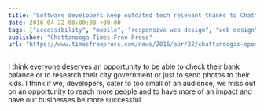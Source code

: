 ```yaml
---
title: "Software developers keep outdated tech relevant thanks to Chattanooga&#39;s Open Device Lab"
date: 2016-04-22 00:00:00 +00:00
tags: ["accessibility", "mobile", "responsive web design", "web design", "web development"]
publisher: "Chattanooga Times Free Press"
url: "https://www.timesfreepress.com/news/2016/apr/22/chattanoogas-open-device-lab-helps-software-d/"
---
```


I think everyone deserves an opportunity to be able to check their bank balance or to research their city government or just to send photos to their kids. I think if we, developers, cater to too small of an audience, we miss out on an opportunity to reach more people and to have more of an impact and have our businesses be more successful.
